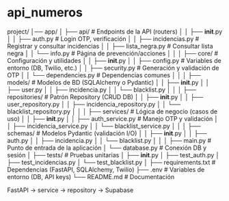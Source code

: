# api_numeros
project/
│── app/
│   ├── api/                     # Endpoints de la API (routers)
│   │   ├── __init__.py
│   │   ├── auth.py              # Login OTP, verificación
│   │   ├── incidencias.py       # Registrar y consultar incidencias
│   │   ├── lista_negra.py       # Consultar lista negra
│   │   └── info.py              # Página de prevención/acciones
│   │
│   ├── core/                    # Configuración y utilidades
│   │   ├── __init__.py
│   │   ├── config.py            # Variables de entorno (DB, Twilio, etc.)
│   │   ├── security.py          # Generación y validación de OTP
│   │   └── dependencies.py      # Dependencias comunes
│   │
│   ├── models/                  # Modelos de BD (SQLAlchemy o Pydantic)
│   │   ├── __init__.py
│   │   ├── user.py
│   │   ├── incidencia.py
│   │   └── blacklist.py
│   │
│   ├── repositories/            # Patrón Repository (CRUD DB)
│   │   ├── __init__.py
│   │   ├── user_repository.py
│   │   ├── incidencia_repository.py
│   │   └── blacklist_repository.py
│   │
│   ├── services/                # Lógica de negocio (casos de uso)
│   │   ├── __init__.py
│   │   ├── auth_service.py      # Manejo OTP y validación
│   │   ├── incidencia_service.py
│   │   └── blacklist_service.py
│   │
│   ├── schemas/                 # Modelos Pydantic (validación I/O)
│   │   ├── __init__.py
│   │   ├── auth.py
│   │   ├── incidencia.py
│   │   └── blacklist.py
│   │
│   ├── main.py                  # Punto de entrada de la aplicación
│   └── database.py              # Conexión DB y sesión
│
├── tests/                       # Pruebas unitarias
│   ├── __init__.py
│   ├── test_auth.py
│   ├── test_incidencias.py
│   └── test_blacklist.py
│
├── requirements.txt             # Dependencias (FastAPI, SQLAlchemy, Twilio)
├── .env                         # Variables de entorno (DB, API keys)
└── README.md                    # Documentación



FastAPI → service → repository → Supabase